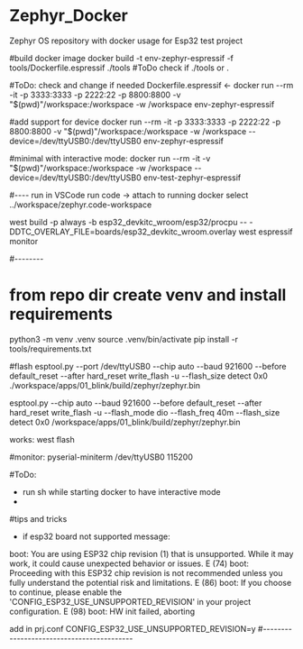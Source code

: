 # Zephyr_Docker
Zephyr OS repository with docker usage for Esp32 test project

#build docker image
docker build -t env-zephyr-espressif -f tools/Dockerfile.espressif ./tools
#ToDo check if ./tools or .

#ToDo: check and change if needed Dockerfile.espressif <- 
docker run --rm -it -p 3333:3333 -p 2222:22 -p 8800:8800 -v "$(pwd)"/workspace:/workspace -w /workspace env-zephyr-espressif

#add support for device 
docker run --rm -it -p 3333:3333 -p 2222:22 -p 8800:8800 -v "$(pwd)"/workspace:/workspace -w /workspace --device=/dev/ttyUSB0:/dev/ttyUSB0 env-zephyr-espressif


#minimal with interactive mode:
docker run --rm -it -v "$(pwd)"/workspace:/workspace -w /workspace --device=/dev/ttyUSB0:/dev/ttyUSB0 env-test-zephyr-espressif

#---- run in VSCode
run code -> attach to running docker
select ../workspace/zephyr.code-workspace

west build -p always -b esp32_devkitc_wroom/esp32/procpu -- -DDTC_OVERLAY_FILE=boards/esp32_devkitc_wroom.overlay
west espressif monitor


#--------
# from repo dir create venv and install requirements
 
 python3 -m venv .venv
 source .venv/bin/activate
 pip install -r tools/requirements.txt
 
 
 #flash
 esptool.py --port /dev/ttyUSB0 --chip auto --baud 921600 --before default_reset --after hard_reset write_flash -u --flash_size detect 0x0 ./workspace/apps/01_blink/build/zephyr/zephyr.bin
 
 esptool.py --chip auto --baud 921600 --before default_reset --after hard_reset write_flash -u --flash_mode dio --flash_freq 40m --flash_size detect 0x0 /workspace/apps/01_blink/build/zephyr/zephyr.bin

works: 
west flash

#monitor: 
pyserial-miniterm /dev/ttyUSB0 115200



#ToDo: 

- run sh while starting docker to have interactive mode
- 





#tips and tricks

- if esp32 board not supported message:

boot: You are using ESP32 chip revision (1) that is unsupported. While it may work, it could cause unexpected behavior or issues.
E (74) boot: Proceeding with this ESP32 chip revision is not recommended unless you fully understand the potential risk and limitations.
E (86) boot: If you choose to continue, please enable the 'CONFIG_ESP32_USE_UNSUPPORTED_REVISION' in your project configuration.
E (98) boot: HW init failed, aborting


add in prj.conf
CONFIG_ESP32_USE_UNSUPPORTED_REVISION=y
#------------------------------------------    
